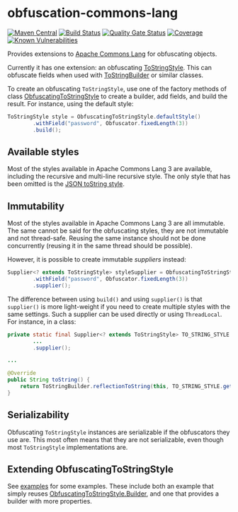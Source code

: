 # obfuscation-commons-lang
[![Maven Central](https://img.shields.io/maven-central/v/com.github.robtimus/obfuscation-commons-lang)](https://search.maven.org/artifact/com.github.robtimus/obfuscation-commons-lang)
[![Build Status](https://github.com/robtimus/obfuscation-commons-lang/actions/workflows/build.yml/badge.svg)](https://github.com/robtimus/obfuscation-commons-lang/actions/workflows/build.yml)
[![Quality Gate Status](https://sonarcloud.io/api/project_badges/measure?project=com.github.robtimus%3Aobfuscation-commons-lang&metric=alert_status)](https://sonarcloud.io/summary/overall?id=com.github.robtimus%3Aobfuscation-commons-lang)
[![Coverage](https://sonarcloud.io/api/project_badges/measure?project=com.github.robtimus%3Aobfuscation-commons-lang&metric=coverage)](https://sonarcloud.io/summary/overall?id=com.github.robtimus%3Aobfuscation-commons-lang)
[![Known Vulnerabilities](https://snyk.io/test/github/robtimus/obfuscation-commons-lang/badge.svg)](https://snyk.io/test/github/robtimus/obfuscation-commons-lang)

Provides extensions to [Apache Commons Lang](https://commons.apache.org/proper/commons-lang/) for obfuscating objects.

Currently it has one extension: an obfuscating [ToStringStyle](https://commons.apache.org/proper/commons-lang/javadocs/api-release/org/apache/commons/lang3/builder/ToStringStyle.html). This can obfuscate fields when used with [ToStringBuilder](https://commons.apache.org/proper/commons-lang/javadocs/api-release/org/apache/commons/lang3/builder/ToStringBuilder.html) or similar classes.

To create an obfuscating `ToStringStyle`, use one of the factory methods of class 
[ObfuscatingToStringStyle](https://robtimus.github.io/obfuscation-commons-lang/apidocs/com/github/robtimus/obfuscation/commons/lang3/ObfuscatingToStringStyle.html) to create a builder, add fields, and build the result. For instance, using the default style:

```java
ToStringStyle style = ObfuscatingToStringStyle.defaultStyle()
        .withField("password", Obfuscator.fixedLength(3))
        .build();
```

## Available styles

Most of the styles available in Apache Commons Lang 3 are available, including the recursive and multi-line recursive style. The only style that has been omitted is the [JSON toString style](https://commons.apache.org/proper/commons-lang/javadocs/api-release/org/apache/commons/lang3/builder/ToStringStyle.html#JSON_STYLE).

## Immutability

Most of the styles available in Apache Commons Lang 3 are all immutable. The same cannot be said for the obfuscating styles, they are not immutable and not thread-safe. Reusing the same instance should not be done concurrently (reusing it in the same thread should be possible).

However, it is possible to create immutable _suppliers_ instead:

```java
Supplier<? extends ToStringStyle> styleSupplier = ObfuscatingToStringStyle.defaultStyle()
        .withField("password", Obfuscator.fixedLength(3))
        .supplier();
```

The difference between using `build()` and using `supplier()` is that `supplier()` is more light-weight if you need to create multiple styles with the same settings. Such a supplier can be used directly or using `ThreadLocal`. For instance, in a class:

```java
private static final Supplier<? extends ToStringStyle> TO_STRING_STYLE = ObfuscatingToStringStyle.defaultStyle()
        ...
        .supplier();

...

@Override
public String toString() {
    return ToStringBuilder.reflectionToString(this, TO_STRING_STYLE.get());
}
```

## Serializability

Obfuscating `ToStringStyle` instances are serializable if the obfuscators they use are. This most often means that they are not serializable, even though most `ToStringStyle` implementations are.

## Extending ObfuscatingToStringStyle

See [examples](https://github.com/robtimus/obfuscation-commons-lang/tree/master/src/examples/java/com/github/robtimus/obfuscation/commons/lang3/extending) for some examples. These include both an example that simply reuses [ObfuscatingToStringStyle.Builder](https://robtimus.github.io/obfuscation-commons-lang/apidocs/com/github/robtimus/obfuscation/commons/lang3/ObfuscatingToStringStyle.Builder.html), and one that provides a builder with more properties.
